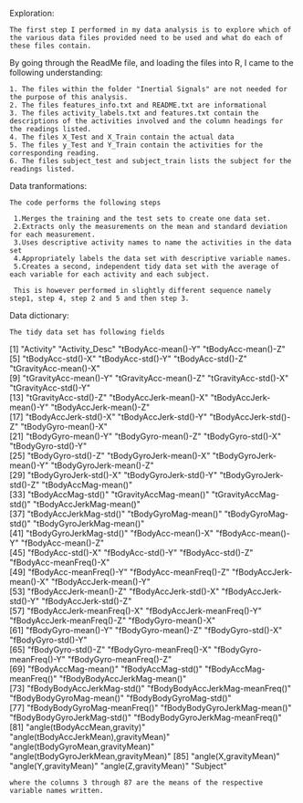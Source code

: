 
Exploration:

	The first step I performed in my data analysis is to explore which of the various data files provided need to be used and what do each of these files contain. 
By going through the ReadMe file, and loading the files into R, I came to the following understanding:

	1. The files within the folder "Inertial Signals" are not needed for the purpose of this analysis.
	2. The files features_info.txt and README.txt are informational
	3. The files activity_labels.txt and features.txt contain the descriptions of the activities involved and the column headings for the readings listed. 
	4. The files X_Test and X_Train contain the actual data
	5. The files y_Test and Y_Train contain the activities for the corresponding reading. 
	6. The files subject_test and subject_train lists the subject for the readings listed. 

Data tranformations:

	The code performs the following steps

	 1.Merges the training and the test sets to create one data set.
	 2.Extracts only the measurements on the mean and standard deviation for each measurement. 
	 3.Uses descriptive activity names to name the activities in the data set
	 4.Appropriately labels the data set with descriptive variable names. 
	 5.Creates a second, independent tidy data set with the average of each variable for each activity and each subject. 

	 This is however performed in slightly different sequence namely step1, step 4, step 2 and 5 and then step 3. 


Data dictionary:

	The tidy data set has following fields

 [1] "Activity"                             "Activity_Desc"                        "tBodyAcc-mean()-Y"                    "tBodyAcc-mean()-Z"                   
 [5] "tBodyAcc-std()-X"                     "tBodyAcc-std()-Y"                     "tBodyAcc-std()-Z"                     "tGravityAcc-mean()-X"                
 [9] "tGravityAcc-mean()-Y"                 "tGravityAcc-mean()-Z"                 "tGravityAcc-std()-X"                  "tGravityAcc-std()-Y"                 
[13] "tGravityAcc-std()-Z"                  "tBodyAccJerk-mean()-X"                "tBodyAccJerk-mean()-Y"                "tBodyAccJerk-mean()-Z"               
[17] "tBodyAccJerk-std()-X"                 "tBodyAccJerk-std()-Y"                 "tBodyAccJerk-std()-Z"                 "tBodyGyro-mean()-X"                  
[21] "tBodyGyro-mean()-Y"                   "tBodyGyro-mean()-Z"                   "tBodyGyro-std()-X"                    "tBodyGyro-std()-Y"                   
[25] "tBodyGyro-std()-Z"                    "tBodyGyroJerk-mean()-X"               "tBodyGyroJerk-mean()-Y"               "tBodyGyroJerk-mean()-Z"              
[29] "tBodyGyroJerk-std()-X"                "tBodyGyroJerk-std()-Y"                "tBodyGyroJerk-std()-Z"                "tBodyAccMag-mean()"                  
[33] "tBodyAccMag-std()"                    "tGravityAccMag-mean()"                "tGravityAccMag-std()"                 "tBodyAccJerkMag-mean()"              
[37] "tBodyAccJerkMag-std()"                "tBodyGyroMag-mean()"                  "tBodyGyroMag-std()"                   "tBodyGyroJerkMag-mean()"             
[41] "tBodyGyroJerkMag-std()"               "fBodyAcc-mean()-X"                    "fBodyAcc-mean()-Y"                    "fBodyAcc-mean()-Z"                   
[45] "fBodyAcc-std()-X"                     "fBodyAcc-std()-Y"                     "fBodyAcc-std()-Z"                     "fBodyAcc-meanFreq()-X"               
[49] "fBodyAcc-meanFreq()-Y"                "fBodyAcc-meanFreq()-Z"                "fBodyAccJerk-mean()-X"                "fBodyAccJerk-mean()-Y"               
[53] "fBodyAccJerk-mean()-Z"                "fBodyAccJerk-std()-X"                 "fBodyAccJerk-std()-Y"                 "fBodyAccJerk-std()-Z"                
[57] "fBodyAccJerk-meanFreq()-X"            "fBodyAccJerk-meanFreq()-Y"            "fBodyAccJerk-meanFreq()-Z"            "fBodyGyro-mean()-X"                  
[61] "fBodyGyro-mean()-Y"                   "fBodyGyro-mean()-Z"                   "fBodyGyro-std()-X"                    "fBodyGyro-std()-Y"                   
[65] "fBodyGyro-std()-Z"                    "fBodyGyro-meanFreq()-X"               "fBodyGyro-meanFreq()-Y"               "fBodyGyro-meanFreq()-Z"              
[69] "fBodyAccMag-mean()"                   "fBodyAccMag-std()"                    "fBodyAccMag-meanFreq()"               "fBodyBodyAccJerkMag-mean()"          
[73] "fBodyBodyAccJerkMag-std()"            "fBodyBodyAccJerkMag-meanFreq()"       "fBodyBodyGyroMag-mean()"              "fBodyBodyGyroMag-std()"              
[77] "fBodyBodyGyroMag-meanFreq()"          "fBodyBodyGyroJerkMag-mean()"          "fBodyBodyGyroJerkMag-std()"           "fBodyBodyGyroJerkMag-meanFreq()"     
[81] "angle(tBodyAccMean,gravity)"          "angle(tBodyAccJerkMean),gravityMean)" "angle(tBodyGyroMean,gravityMean)"     "angle(tBodyGyroJerkMean,gravityMean)"
[85] "angle(X,gravityMean)"                 "angle(Y,gravityMean)"                 "angle(Z,gravityMean)"                 "Subject"           
		
		 
	where the columns 3 through 87 are the means of the respective variable names written. 

	
